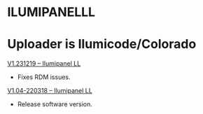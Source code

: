 # ILUMIPANELLL

# Uploader is Ilumicode/Colorado 

[V1.231219 – Ilumipanel LL](https://github.com/CHAUVET-ILUMINARC/ILUMIPANELLL/blob/9202feadc3e6964f977a1c9bc973f4174950e596/firmware/Panel%20LL_V1.231219.zip)
- Fixes RDM issues.
 
[V1.04-220318 – Ilumipanel LL](https://github.com/CHAUVET-ILUMINARC/ILUMIPANELLL/blob/9202feadc3e6964f977a1c9bc973f4174950e596/firmware/Panel%20LL_V104_220318.zip)
- Release software version.
